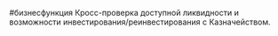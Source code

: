 #бизнесфункция 
Кросс-проверка доступной ликвидности и возможности инвестирования/реинвестирования с Казначейством.